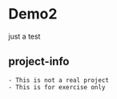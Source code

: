 # Demo2

just a test


## project-info 
    - This is not a real project 
    - This is for exercise only 

